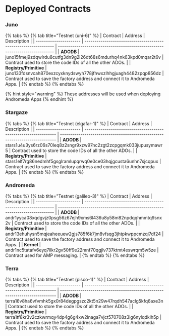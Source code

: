 # Deployed Contracts

### Juno

{% tabs %}
{% tab title="Testnet (uni-6)" %}
| Contract               | Address                                                         | Description                                                                  |
| ---------------------- | --------------------------------------------------------------- | ---------------------------------------------------------------------------- |
| **ADODB**              | juno15fmej9zdqwlrdu8cutfg3dn9g2l26dt68s6mdurhq4nk63kpd0mqar2t6v | Contract used to store the code IDs of all the other ADOs.                   |
| **Registry/Primitive** | juno133fdsnvcah870exzcyxknydswyh778jfhwxzlhhgjuagh4482zpqp856dz | Contract used to save the factory address and connect it to Andromeda Apps.  |
{% endtab %}
{% endtabs %}

{% hint style="warning" %}
These addresses will be used when deploying Andromeda Apps
{% endhint %}

### Stargaze

{% tabs %}
{% tab title="Testnet (elgafar-1)" %}
| Contract               | Address                                                          | Description                                                                  |
| ---------------------- | ---------------------------------------------------------------- | ---------------------------------------------------------------------------- |
| **ADODB**              | stars1u4u3ys6rz06s70leq8z2sngr9xzw97nc2zgt2zcpgqmk033jupusymawr5 | Contract used to store the code IDs of all the other ADOs.                   |
| **Registry/Primitive** | stars1elf7rg86nedmhf5gsglramlupqrwq0e0ce03hqjgcusta6unhn7sjcqpux | Contract used to save the factory address and connect it to Andromeda Apps.  |
{% endtab %}
{% endtabs %}

### Andromeda

{% tabs %}
{% tab title="Testnet (galileo-3)" %}
| Contract               | Address                                                         | Description                                                                  |
| ---------------------- | --------------------------------------------------------------- | ---------------------------------------------------------------------------- |
| **ADODB**              | andr1yyca08xqdgvjz0psg56z67ejh9xms6l436u8y58m82npdqqhmmtq9snx2v | Contract used to store the code IDs of all the other ADOs.                   |
| **Registry/Primitive** | andr13ehuhysn5mqjeaheeuew2gjs785f6k7jm8vfsqg3jhtpkwppcmzql7df24 | Contract used to save the factory address and connect it to Andromeda Apps.  |
| **Kernel**             | andr1nc5tatafv6eyq7llkr2gv50ff9e22mnf70qgjlv737ktmt4eswrqm5w5ze | Contract used for AMP messaging.                                             |
{% endtab %}
{% endtabs %}

### Terra

{% tabs %}
{% tab title="Testnet (pisco-1)" %}
| Contract               | Address                                                          | Description                                                                  |
| ---------------------- | ---------------------------------------------------------------- | ---------------------------------------------------------------------------- |
| **ADODB**              | terra16v8ha6vfvmhk5gx0r84degpgszc2kt5n29w47rqdh547aclg5kfq6axe3n | Contract used to store the code IDs of all the other ADOs.                   |
| **Registry/Primitive** | terra1tf8kr3v2czkwrmqy4dp4g6g4xw2lnaga7vjct570708z3lg6nylqdklh5p | Contract used to save the factory address and connect it to Andromeda Apps.  |
{% endtab %}
{% endtabs %}

